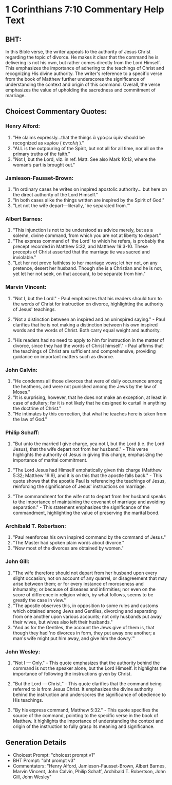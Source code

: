 # 1 Corinthians 7:10 Commentary Help Text

## BHT:
In this Bible verse, the writer appeals to the authority of Jesus Christ regarding the topic of divorce. He makes it clear that the command he is delivering is not his own, but rather comes directly from the Lord Himself. This emphasizes the importance of adhering to the teachings of Christ and recognizing His divine authority. The writer's reference to a specific verse from the book of Matthew further underscores the significance of understanding the context and origin of this command. Overall, the verse emphasizes the value of upholding the sacredness and commitment of marriage.

## Choicest Commentary Quotes:
### Henry Alford:
1. "He claims expressly...that the things ἃ γράφω ὑμῖν should be recognized as κυρίου ( ἐντολή )." 
2. "ALL is the outpouring of the Spirit, but not all for all time, nor all on the primary truths of the faith."
3. "Not I, but the Lord, viz. in ref. Matt. See also Mark 10:12, where the woman’s part is brought out."

### Jamieson-Fausset-Brown:
1. "In ordinary cases he writes on inspired apostolic authority... but here on the direct authority of the Lord Himself."
2. "In both cases alike the things written are inspired by the Spirit of God."
3. "Let not the wife depart—literally, 'be separated from.'"

### Albert Barnes:
1. "This injunction is not to be understood as advice merely, but as a solemn, divine command, from which you are not at liberty to depart."
2. "The express command of 'the Lord' to which he refers, is probably the precept recorded in Matthew 5:32, and Matthew 19:3-10. These precepts of Christ asserted that the marriage tie was sacred and inviolable."
3. "Let her not prove faithless to her marriage vows; let her not, on any pretence, desert her husband. Though she is a Christian and he is not, yet let her not seek, on that account, to be separate from him."

### Marvin Vincent:
1. "Not I, but the Lord." - Paul emphasizes that his readers should turn to the words of Christ for instruction on divorce, highlighting the authority of Jesus' teachings.

2. "Not a distinction between an inspired and an uninspired saying." - Paul clarifies that he is not making a distinction between his own inspired words and the words of Christ. Both carry equal weight and authority.

3. "His readers had no need to apply to him for instruction in the matter of divorce, since they had the words of Christ himself." - Paul affirms that the teachings of Christ are sufficient and comprehensive, providing guidance on important matters such as divorce.

### John Calvin:
1. "He condemns all those divorces that were of daily occurrence among the heathens, and were not punished among the Jews by the law of Moses."
2. "It is surprising, however, that he does not make an exception, at least in case of adultery; for it is not likely that he designed to curtail in anything the doctrine of Christ."
3. "He intimates by this correction, that what he teaches here is taken from the law of God."

### Philip Schaff:
1. "But unto the married I give charge, yea not I, but the Lord (i.e. the Lord Jesus), that the wife depart not from her husband." - This verse highlights the authority of Jesus in giving this charge, emphasizing the importance of marital commitment.

2. "The Lord Jesus had Himself emphatically given this charge (Matthew 5:32; Matthew 19:9), and it is on this that the apostle falls back." - This quote shows that the apostle Paul is referencing the teachings of Jesus, reinforcing the significance of Jesus' instructions on marriage.

3. "The commandment for the wife not to depart from her husband speaks to the importance of maintaining the covenant of marriage and avoiding separation." - This statement emphasizes the significance of the commandment, highlighting the value of preserving the marital bond.

### Archibald T. Robertson:
1. "Paul reenforces his own inspired command by the command of Jesus."
2. "The Master had spoken plain words about divorce."
3. "Now most of the divorces are obtained by women."

### John Gill:
1. "The wife therefore should not depart from her husband upon every slight occasion; not on account of any quarrel, or disagreement that may arise between them; or for every instance of moroseness and inhumanity; or because of diseases and infirmities; nor even on the score of difference in religion which, by what follows, seems to be greatly the case in view."
2. "The apostle observes this, in opposition to some rules and customs which obtained among Jews and Gentiles, divorcing and separating from one another upon various accounts; not only husbands put away their wives, but wives also left their husbands."
3. "And as for the Gentiles, the account the Jews give of them is, that though they had 'no divorces in form, they put away one another; a man's wife might put him away, and give him the dowry.'"


### John Wesley:
1. "Not I — Only." - This quote emphasizes that the authority behind the command is not the speaker alone, but the Lord Himself. It highlights the importance of following the instructions given by Christ.

2. "But the Lord — Christ." - This quote clarifies that the command being referred to is from Jesus Christ. It emphasizes the divine authority behind the instruction and underscores the significance of obedience to His teachings.

3. "By his express command, Matthew 5:32." - This quote specifies the source of the command, pointing to the specific verse in the book of Matthew. It highlights the importance of understanding the context and origin of the instruction to fully grasp its meaning and significance.


## Generation Details
- Choicest Prompt: "choicest prompt v1"
- BHT Prompt: "bht prompt v3"
- Commentators: "Henry Alford, Jamieson-Fausset-Brown, Albert Barnes, Marvin Vincent, John Calvin, Philip Schaff, Archibald T. Robertson, John Gill, John Wesley"
